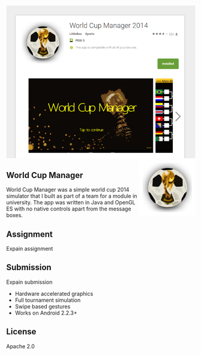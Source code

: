 
<img src='preview.png' />

<img src='icon.png' width='150' height='150' align='right' />

## World Cup Manager

World Cup Manager was a simple world cup 2014 simulator that I built as part of a team for a module in university. The app was written in Java and OpenGL ES with no native controls apart from the message boxes.

## Assignment

Expain assignment

## Submission

Expain submission

* Hardware accelerated graphics
* Full tournament simulation
* Swipe based gestures
* Works on Android 2.2.3+

## License

Apache 2.0
